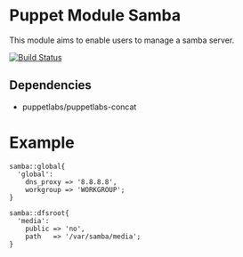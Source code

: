 # Puppet Module Samba

This module aims to enable users to manage a samba server.

[![Build Status](https://secure.travis-ci.org/pdxcat/puppet-module-samba.png?branch=master)](http://travis-ci.org/pdxcat/puppet-module-samba)

## Dependencies

* puppetlabs/puppetlabs-concat

# Example

```puppet
samba::global{
  'global':
    dns_proxy => '8.8.8.8',
    workgroup => 'WORKGROUP';
}

samba::dfsroot{
  'media':
    public => 'no',
    path   => '/var/samba/media';
}
```
